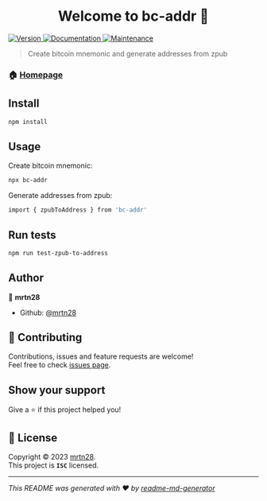 <h1 align="center">Welcome to bc-addr 👋</h1>
<p>
  <a href="https://www.npmjs.com/package/bc-addr" target="_blank">
    <img alt="Version" src="https://img.shields.io/npm/v/bc-addr.svg">
  </a>
  <a href="https://github.com/mrtn28/bc-addr#readme" target="_blank">
    <img alt="Documentation" src="https://img.shields.io/badge/documentation-yes-brightgreen.svg" />
  </a>
  <a href="https://github.com/mrtn28/bc-addr/graphs/commit-activity" target="_blank">
    <img alt="Maintenance" src="https://img.shields.io/badge/Maintained%3F-yes-green.svg" />
  </a>
</p>

> Create bitcoin mnemonic and generate addresses from zpub

### 🏠 [Homepage](https://github.com/mrtn28/bc-addr#readme)

## Install

```sh
npm install
```

## Usage

Create bitcoin mnemonic:

```sh
npx bc-addr
```

Generate addresses from zpub:

```sh
import { zpubToAddress } from 'bc-addr'
```

## Run tests

```sh
npm run test-zpub-to-address
```

## Author

👤 **mrtn28**

* Github: [@mrtn28](https://github.com/mrtn28)

## 🤝 Contributing

Contributions, issues and feature requests are welcome!<br />Feel free to check [issues page](https://github.com/mrtn28/bc-addr/issues).

## Show your support

Give a ⭐️ if this project helped you!

## 📝 License

Copyright © 2023 [mrtn28](https://github.com/mrtn28).<br />
This project is **`ISC`** licensed.

***
_This README was generated with ❤️ by [readme-md-generator](https://github.com/kefranabg/readme-md-generator)_